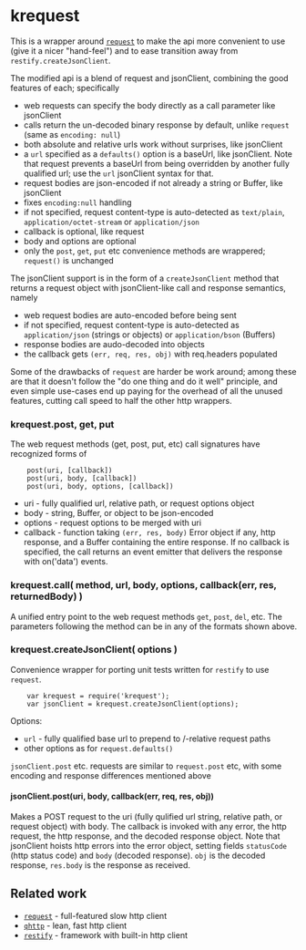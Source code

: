 krequest
========

This is a wrapper around [`request`](https://npmjs.org/package/request) to make the
api more convenient to use (give it a nicer "hand-feel") and to ease transition away
from `restify.createJsonClient`.

The modified api is a blend of request and jsonClient, combining the good features
of each; specifically

- web requests can specify the body directly as a call parameter like jsonClient
- calls return the un-decoded binary response by default, unlike `request` (same as `encoding: null`)
- both absolute and relative urls work without surprises, like jsonClient
- a `url` specified as a `defaults()` option is a baseUrl, like jsonClient.  Note that request
  prevents a baseUrl from being overridden by another fully qualified url; use the `url`
  jsonClient syntax for that.
- request bodies are json-encoded if not already a string or Buffer, like jsonClient
- fixes `encoding:null` handling
- if not specified, request content-type is auto-detected as `text/plain`, `application/octet-stream` or `application/json`
- callback is optional, like request
- body and options are optional
- only the `post`, `get`, `put` etc convenience methods are wrappered; `request()` is unchanged

The jsonClient support is in the form of a `createJsonClient` method that returns
a request object with jsonClient-like call and response semantics, namely

- web request bodies are auto-encoded before being sent
- if not specified, request content-type is auto-detected as `application/json` (strings or objects) or `application/bson` (Buffers)
- response bodies are audo-decoded into objects
- the callback gets `(err, req, res, obj)` with req.headers populated

Some of the drawbacks of `request` are harder be work around; among these are that
it doesn't follow the "do one thing and do it well" principle, and even simple
use-cases end up paying for the overhead of all the unused features, cutting call
speed to half the other http wrappers.


### krequest.post, get, put

The web request methods (get, post, put, etc) call signatures have recognized forms of

        post(uri, [callback])
        post(uri, body, [callback])
        post(uri, body, options, [callback])

- uri - fully qualified url, relative path, or request options object
- body - string, Buffer, or object to be json-encoded
- options - request options to be merged with uri
- callback - function taking `(err, res, body)` Error object if any, http response,
  and a Buffer containing the entire response.  If no callback is specified, the
  call returns an event emitter that delivers the response with on('data') events.


### krequest.call( method, url, body, options, callback(err, res, returnedBody) )

A unified entry point to the web request methods `get`, `post`, `del`, etc.
The parameters following the method can be in any of the formats shown above.


### krequest.createJsonClient( options )

Convenience wrapper for porting unit tests written for `restify` to use `request`.

        var krequest = require('krequest');
        var jsonClient = krequest.createJsonClient(options);

Options:

- `url` - fully qualified base url to prepend to /-relative request paths
- other options as for `request.defaults()`

`jsonClient.post` etc. requests are similar to `request.post` etc, with some
encoding and response differences mentioned above

#### jsonClient.post(uri, body, callback(err, req, res, obj))

Makes a POST request to the uri (fully qulified url string, relative path, or
request object) with body.  The callback is invoked with any error, the http
request, the http response, and the decoded response object.  Note that jsonClient
hoists http errors into the error object, setting fields `statusCode` (http status
code) and `body` (decoded response).  `obj` is the decoded response, `res.body` is
the response as received.

Related work
------------

- [`request`](https://npmjs.org/package/request) - full-featured slow http client
- [`qhttp`](https://npmjs.org/package/qhttp) - lean, fast http client
- [`restify`](https://npmjs.org/package/restify) - framework with built-in http client
